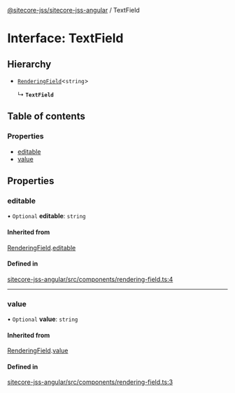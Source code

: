 [@sitecore-jss/sitecore-jss-angular](../README.md) / TextField

# Interface: TextField

## Hierarchy

- [`RenderingField`](RenderingField.md)<`string`\>

  ↳ **`TextField`**

## Table of contents

### Properties

- [editable](TextField.md#editable)
- [value](TextField.md#value)

## Properties

### editable

• `Optional` **editable**: `string`

#### Inherited from

[RenderingField](RenderingField.md).[editable](RenderingField.md#editable)

#### Defined in

[sitecore-jss-angular/src/components/rendering-field.ts:4](https://github.com/Sitecore/jss/blob/7390d607c/packages/sitecore-jss-angular/src/components/rendering-field.ts#L4)

___

### value

• `Optional` **value**: `string`

#### Inherited from

[RenderingField](RenderingField.md).[value](RenderingField.md#value)

#### Defined in

[sitecore-jss-angular/src/components/rendering-field.ts:3](https://github.com/Sitecore/jss/blob/7390d607c/packages/sitecore-jss-angular/src/components/rendering-field.ts#L3)
